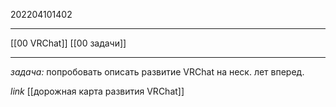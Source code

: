 202204101402
***
[[00 VRChat]] [[00 задачи]]
***
*задача:*
попробовать описать развитие VRChat на неск. лет вперед.

*link*
[[дорожная карта развития VRChat]]

